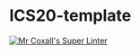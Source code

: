 # ICS20-template

[![Mr Coxall's Super Linter](https://github.com/Ali-Mugamai/<REPOSITORY>/workflows/Mr%20Coxall's%20Super%20Linter/badge.svg)](https://github.com/Ali-Mugamai/<REPOSITORY>/actions/)
